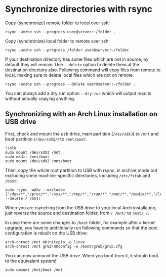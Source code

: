 # Synchronize directories with rsync

Copy (synchronize) remote folder to local over ssh:
```
rsync -avzhe ssh --progress user@server:~/folder .
```

Copy (synchronize) local folder to remote over ssh:
```
rsync -avzhe ssh --progress /folder user@server:~/folder
```

If your destination directory has some files which are not in source, by default they will remain. Use `--delete` option to delete them at the destination directory also. Following command will copy files from remote to local, making sure to delete local files which are not on remote:
```
rsync -avzhe ssh --progress --delete user@server:~/folder .
```

You can always add a dry run option `--dry-run` which will output results without actually copying anything.

## Synchronizing with an Arch Linux installation on USB drive

First, check and mount the usb drive, main partition (`/dev/sdX3`) to `/mnt` and boot partition (`/dev/sdX2/`) to `/mnt/boot`:
```
lsblk
sudo mount /dev/sdX3 /mnt
sudo mkdir /mnt/boot
sudo mount /dev/sdX2 /mnt/boot
```

Then, copy the whole root partition to USB with rsync, in archive mode but excluding some machine-specific directories, including `/etc/fstab` and `/boot`:
```
sudo rsync -aAXv --exclude={"/dev/*","/proc/*","/sys/*","/tmp/*","/run/*","/mnt/*","/media/*","/lost+found","/etc/fstab","/boot/*"} --delete / /mnt/
```

When you are rsynching from the USB drive to your local Arch installation, just reverse the source and destination folder, from `/ /mnt/` to `/mnt/ /`.

In case there are some changes to `/boot` folder, for example after a kernel upgrade, you have to additionally run following commands so that the boot configuration is rebuilt on the USB drive:
```
arch-chroot /mnt mkinitcpio -p linux
arch-chroot /mnt grub-mkconfig -o /boot/grub/grub.cfg
```

You can now unmount the USB drive. When you boot from it, it should boot to the equivalent system!
```
sudo umount /mnt/boot /mnt
```
